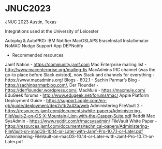 # JNUC2023
JNUC 2023 Austin, Texas

Integrations used at the University of Leicester

Autopkg & AutoPKGr
IBM Notifier
MacOSLAPS
EraseInstall
Installomator
NoMAD
Nudge
Support App
DEPNotify

- Recommended resources

Jamf Nation - https://community.jamf.com
Mac Enterprise mailing list - http://www.macenterprise.org/mailing-lis
MacAdmins IRC channel (was the go-to place before Slack existed), now Slack and channels for everything - https://www.macadmins.org/
Blogs - 802.1 - Sachin Parmar’s Blog - https://sachinparmarblog.com/, Der Flounder - https://derflounder.wordpress.com/, MacMule - https://macmule.com/
EduGeek forums - http://www.edugeek.net/forums/mac/
Apple Platform Deployment Guide - https://support.apple.com/en-gb/guide/deployment/dep2c1b2a43a/web
Administering FileVault 2 - https://resources.jamf.com/documents/white-papers/Administering-FileVault-2-on-OS-X-Mountain-Lion-with-the-Casper-Suite.pdf
Reddit Mac SysAdmin - https://www.reddit.com/r/macsysadmin/
FileVault White Paper - https://resources.jamf.com/documents/technical-papers/Administering-FileVault-on-macOS-10.14-or-Later-with-Jamf-Pro-10.7.1-or-Later.pdf
Administering-FileVault-on-macOS-10.14-or-Later-with-Jamf-Pro-10.7.1-or-Later.pdf

